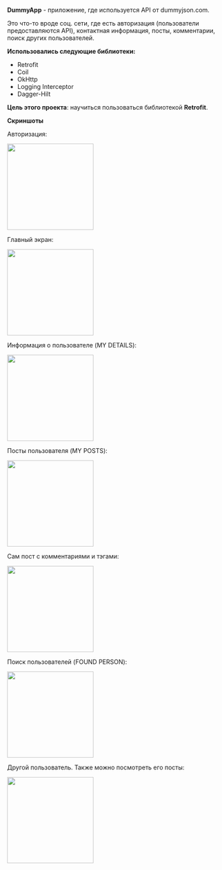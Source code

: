 **DummyApp** - приложение, где используется API от dummyjson.com. 

Это что-то вроде соц. сети, где есть авторизация (пользователи предоставляются API), контактная информация, посты, комментарии, поиск других пользователей.

**Использовались следующие библиотеки:**

* Retrofit
* Coil
* OkHttp
* Logging Interceptor
* Dagger-Hilt

**Цель этого проекта**: научиться пользоваться библиотекой **Retrofit**.

**Скриншоты**

Авторизация:

<img src="https://github.com/user-attachments/assets/dea147fd-aeec-46b3-88fa-123e6a543d4b" width="200" />

Главный экран:

<img src="https://github.com/user-attachments/assets/af8f74f4-ca83-4aa3-a99a-b9f79b416265" width="200" />

Информация о пользователе (MY DETAILS):

<img src="https://github.com/user-attachments/assets/d92c8fef-3f12-4005-aad5-2b4526c1f0dd" width="200" />

Посты пользователя (MY POSTS):

<img src="https://github.com/user-attachments/assets/86bdeb63-afc0-4b4e-9917-2fe94454f212" width="200" />

Сам пост с комментариями и тэгами:

<img src="https://github.com/user-attachments/assets/f47fbd6c-1fbd-47d2-900f-ad2fb83870a7" width="200" />

Поиск пользователей (FOUND PERSON):

<img src="https://github.com/user-attachments/assets/7dbedcee-d476-4f6c-9fdb-5540f4d3c050" width="200" />

Другой пользователь. Также можно посмотреть его посты:

<img src="https://github.com/user-attachments/assets/e270a8dc-51ed-4c70-8ec9-08b1c8903c69" width="200" />
